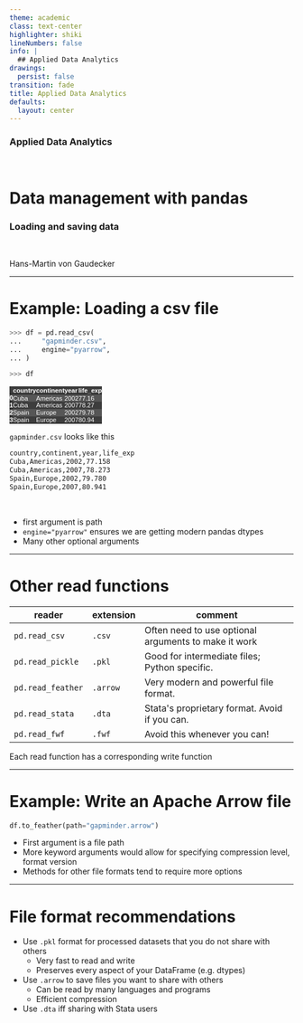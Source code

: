 ```yaml
---
theme: academic
class: text-center
highlighter: shiki
lineNumbers: false
info: |
  ## Applied Data Analytics
drawings:
  persist: false
transition: fade
title: Applied Data Analytics
defaults:
  layout: center
---
```


### Applied Data Analytics

<br>

# Data management with pandas

### Loading and saving data

<br>

Hans-Martin von Gaudecker

---

# Example: Loading a csv file

<div class="grid grid-cols-2 gap-12">
<div>

```python
>>> df = pd.read_csv(
...     "gapminder.csv",
...     engine="pyarrow",
... )

>>> df
```

<style type="text/css">
#T_cb7fb   {
  margin: 0;
  font-family: "Helvetica", "Helvetica", sans-serif;
  border-collapse: collapse;
  border: none;
  font-size: 80%;
  color: #fff;
}
#T_cb7fb thead {
  background-color: #3d3d3d;
}
#T_cb7fb tbody tr:nth-child(even) {
  background-color: #3d3d3d;
}
#T_cb7fb tbody tr:nth-child(odd) {
  background-color: #565656;
}
#T_cb7fb td {
  padding: 0em;
}
#T_cb7fb th {
  font-weight: bold;
  text-align: left;
  padding: 0em;
}
#T_cb7fb caption {
  caption-side: bottom;
}
</style>
<table id="T_cb7fb">
  <thead>
    <tr>
      <th class="blank level0" >&nbsp;</th>
      <th id="T_cb7fb_level0_col0" class="col_heading level0 col0" >country</th>
      <th id="T_cb7fb_level0_col1" class="col_heading level0 col1" >continent</th>
      <th id="T_cb7fb_level0_col2" class="col_heading level0 col2" >year</th>
      <th id="T_cb7fb_level0_col3" class="col_heading level0 col3" >life_exp</th>
    </tr>
  </thead>
  <tbody>
    <tr>
      <th id="T_cb7fb_level0_row0" class="row_heading level0 row0" >0</th>
      <td id="T_cb7fb_row0_col0" class="data row0 col0" >Cuba</td>
      <td id="T_cb7fb_row0_col1" class="data row0 col1" >Americas</td>
      <td id="T_cb7fb_row0_col2" class="data row0 col2" >2002</td>
      <td id="T_cb7fb_row0_col3" class="data row0 col3" >77.16</td>
    </tr>
    <tr>
      <th id="T_cb7fb_level0_row1" class="row_heading level0 row1" >1</th>
      <td id="T_cb7fb_row1_col0" class="data row1 col0" >Cuba</td>
      <td id="T_cb7fb_row1_col1" class="data row1 col1" >Americas</td>
      <td id="T_cb7fb_row1_col2" class="data row1 col2" >2007</td>
      <td id="T_cb7fb_row1_col3" class="data row1 col3" >78.27</td>
    </tr>
    <tr>
      <th id="T_cb7fb_level0_row2" class="row_heading level0 row2" >2</th>
      <td id="T_cb7fb_row2_col0" class="data row2 col0" >Spain</td>
      <td id="T_cb7fb_row2_col1" class="data row2 col1" >Europe</td>
      <td id="T_cb7fb_row2_col2" class="data row2 col2" >2002</td>
      <td id="T_cb7fb_row2_col3" class="data row2 col3" >79.78</td>
    </tr>
    <tr>
      <th id="T_cb7fb_level0_row3" class="row_heading level0 row3" >3</th>
      <td id="T_cb7fb_row3_col0" class="data row3 col0" >Spain</td>
      <td id="T_cb7fb_row3_col1" class="data row3 col1" >Europe</td>
      <td id="T_cb7fb_row3_col2" class="data row3 col2" >2007</td>
      <td id="T_cb7fb_row3_col3" class="data row3 col3" >80.94</td>
    </tr>
  </tbody>
</table>

</div>
<div>

`gapminder.csv` looks like this

```txt
country,continent,year,life_exp
Cuba,Americas,2002,77.158
Cuba,Americas,2007,78.273
Spain,Europe,2002,79.780
Spain,Europe,2007,80.941
```

<br/>

- first argument is path
- `engine="pyarrow"` ensures we are getting modern pandas dtypes
- Many other optional arguments

</div>
</div>

---

# Other read functions

| reader            | extension | comment                                              |
| ----------------- | --------- | ---------------------------------------------------- |
| `pd.read_csv`     | `.csv`    | Often need to use optional arguments to make it work |
| `pd.read_pickle`  | `.pkl`    | Good for intermediate files; Python specific.        |
| `pd.read_feather` | `.arrow`  | Very modern and powerful file format.                |
| `pd.read_stata`   | `.dta`    | Stata's proprietary format. Avoid if you can.        |
| `pd.read_fwf`     | `.fwf`    | Avoid this whenever you can!                         |

Each read function has a corresponding write function

---

# Example: Write an Apache Arrow file

<div class="grid grid-cols-2 gap-4">
<div>

```python
df.to_feather(path="gapminder.arrow")
```

</div>
<div>

- First argument is a file path
- More keyword arguments would allow for specifying compression level, format version
- Methods for other file formats tend to require more options

</div>
</div>

---

# File format recommendations

- Use `.pkl` format for processed datasets that you do not share with others
  - Very fast to read and write
  - Preserves every aspect of your DataFrame (e.g. dtypes)
- Use `.arrow` to save files you want to share with others
  - Can be read by many languages and programs
  - Efficient compression
- Use `.dta` iff sharing with Stata users
